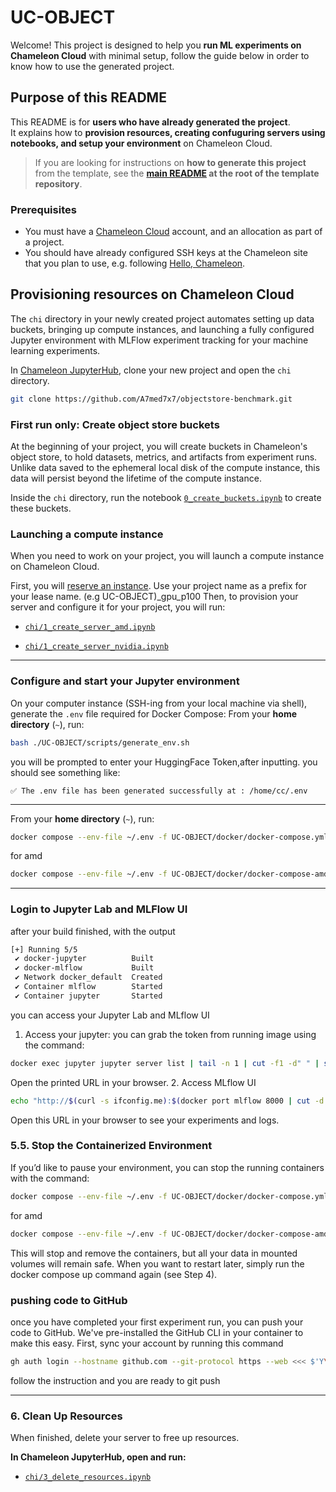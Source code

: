 # UC-OBJECT

Welcome! This project is designed to help you **run ML experiments on Chameleon Cloud** with minimal setup, follow the guide below in order to know how to use the generated project. 

## Purpose of this README

This README is for **users who have already generated the project**.  
It explains how to **provision resources, creating confuguring servers using notebooks, and setup your environment** on Chameleon Cloud.  

> If you are looking for instructions on **how to generate this project** from the template, see the **[main README](https://github.com/A7med7x7/ReproGen/blob/dev/README.md) at the root of the template repository**.

### Prerequisites

- You must have a [Chameleon Cloud](https://chameleoncloud.org) account, and an allocation as part of a project. 
- You should have already configured SSH keys at the Chameleon site that you plan to use, e.g. following [Hello, Chameleon](https://teaching-on-testbeds.github.io/hello-chameleon/).


## Provisioning resources on Chameleon Cloud

The `chi` directory in your newly created project automates setting up data buckets, bringing up compute instances, and launching a fully configured Jupyter environment with MLFlow experiment tracking for your machine learning experiments.

In [Chameleon JupyterHub](https://jupyter.chameleoncloud.org/hub/), clone your new project and open the `chi` directory.

```sh 
git clone https://github.com/A7med7x7/objectstore-benchmark.git
```

### First run only: Create object store buckets

At the beginning of your project, you will create buckets in Chameleon's object store, to hold datasets, metrics, and artifacts from experiment runs. Unlike data saved to the ephemeral local disk of the compute instance, this data will persist beyond the lifetime of the compute instance.

Inside the `chi` directory, run the notebook [`0_create_buckets.ipynb`](chi/0_create_buckets.ipynb) to create these buckets.

### Launching a compute instance

When you need to work on your project, you will launch a compute instance on Chameleon Cloud.

First, you will [reserve an instance](https://chameleoncloud.readthedocs.io/en/latest/technical/reservations/gui_reservations.html). Use your project name as a prefix for your lease name.
(e.g UC-OBJECT)_gpu_p100
Then, to provision your server and configure it for your project, you will run:






- [`chi/1_create_server_amd.ipynb`](chi/1_create_server_amd.ipynb)





- [`chi/1_create_server_nvidia.ipynb`](chi/1_create_server_nvidia.ipynb)


---

### Configure and start your Jupyter environment

On your computer instance (SSH-ing from your local machine via shell), generate the `.env` file required for Docker Compose:
From your **home directory** (`~`), run:

```sh
bash ./UC-OBJECT/scripts/generate_env.sh
```

you will be prompted to enter your HuggingFace Token,after inputting.
you should see something like:

`✅ The .env file has been generated successfully at : /home/cc/.env`

---

From your **home directory** (`~`), run:

```sh
docker compose --env-file ~/.env -f UC-OBJECT/docker/docker-compose.yml up -d --build
```



for amd 
```sh
docker compose --env-file ~/.env -f UC-OBJECT/docker/docker-compose-amd.yml up -d --build
```

---

### Login to Jupyter Lab and MLFlow UI

after your build finished, with the output 

```sh
[+] Running 5/5
 ✔ docker-jupyter          Built                                                                                                             
 ✔ docker-mlflow           Built                                                                                                             
 ✔ Network docker_default  Created                                                                                                           
 ✔ Container mlflow        Started                                                                                                     
 ✔ Container jupyter       Started        
 ```

you can access your Jupyter Lab and MLflow UI 
1. Access your jupyter: you can grab the token from running image using the command:

```sh
docker exec jupyter jupyter server list | tail -n 1 | cut -f1 -d" " | sed "s/localhost/$(curl -s ifconfig.me)/"
```

Open the printed URL in your browser.
2. Access MLflow UI 

```sh
echo "http://$(curl -s ifconfig.me):$(docker port mlflow 8000 | cut -d':' -f2)"

```
Open this URL in your browser to see your experiments and logs.

### 5.5. Stop the Containerized Environment

If you’d like to pause your environment, you can stop the running containers with the command:

```sh
docker compose --env-file ~/.env -f UC-OBJECT/docker/docker-compose.yml down
```



for amd 
```sh
docker compose --env-file ~/.env -f UC-OBJECT/docker/docker-compose-amd.yml down
```


This will stop and remove the containers, but all your data in mounted volumes will remain safe.
When you want to restart later, simply run the docker compose up command again (see Step 4).

### pushing code to GitHub 
once you have completed your first experiment run, you can push your code to GitHub. We've pre-installed the GitHub CLI in your container to make this easy.
First, sync your account by running this command
```sh
gh auth login --hostname github.com --git-protocol https --web <<< $'Y\n'
```
follow the instruction and you are ready to git push

---

### 6. Clean Up Resources

When finished, delete your server to free up resources.

**In Chameleon JupyterHub, open and run:**

- [`chi/3_delete_resources.ipynb`](chi/3_delete_resources.ipynb)
